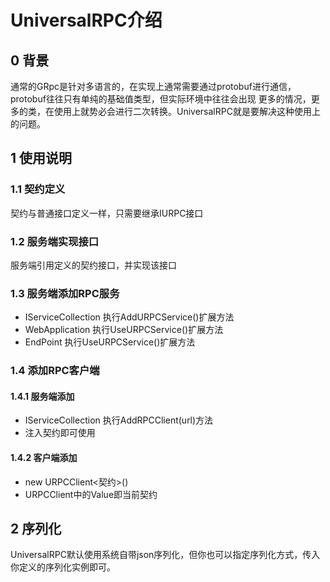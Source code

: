 ﻿# UniversalRPC介绍
## 0 背景
通常的GRpc是针对多语言的，在实现上通常需要通过protobuf进行通信，protobuf往往只有单纯的基础值类型，但实际环境中往往会出现
更多的情况，更多的类，在使用上就势必会进行二次转换。UniversalRPC就是要解决这种使用上的问题。
## 1 使用说明
### 1.1 契约定义
契约与普通接口定义一样，只需要继承IURPC接口
### 1.2 服务端实现接口
服务端引用定义的契约接口，并实现该接口
### 1.3 服务端添加RPC服务
- IServiceCollection 执行AddURPCService()扩展方法
- WebApplication 执行UseURPCService()扩展方法
- EndPoint 执行UseURPCService()扩展方法
### 1.4 添加RPC客户端
#### 1.4.1 服务端添加
- IServiceCollection 执行AddRPCClient(url)方法
- 注入契约即可使用
#### 1.4.2 客户端添加
- new URPCClient<契约>()
- URPCClient中的Value即当前契约
## 2 序列化
UniversalRPC默认使用系统自带json序列化，但你也可以指定序列化方式，传入你定义的序列化实例即可。
